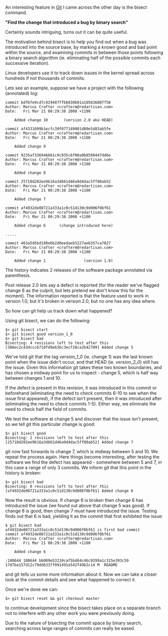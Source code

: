 An interesting feature in [Git](http://git.or.cz/) I came across the other day is the bisect command.

__"Find the change that introduced a bug by binary search"__

Certainly sounds intriguing, turns out it can be quite useful.

The motivation behind bisect is to help you find out when a bug was introduced into the source base, by marking a known good and bad point within the source, and examining commits in between those points following a binary search algorithm (ie. eliminating half of the possible commits each successive iteration).

Linux developers use it to track down issues in the kernel spread across hundreds if not thousands of commits.

Lets see an example, suppose we have a project with the following (annotated) log:

    commit bdf6fe9cd7c929487ffb6830b01a105836807f50
    Author: Marcus Crafter <crafterm@redartisan.com>
    Date:   Fri Mar 21 00:29:38 2008 +1100

        Added change 10       (version 2.0 aka HEAD)

    commit af4331699b1ecfc39f077149801d80e5d83ab5fe
    Author: Marcus Crafter <crafterm@redartisan.com>
    Date:   Fri Mar 21 00:29:38 2008 +1100

        Added change 9

    commit 9235af336946661c9c935c6f00a0b8590447dd6e
    Author: Marcus Crafter <crafterm@redartisan.com>
    Date:   Fri Mar 21 00:29:38 2008 +1100

        Added change 8  

    commit 25718d202ee9b16a3d661d46a9d4dac5ff80ab52
    Author: Marcus Crafter <crafterm@redartisan.com>
    Date:   Fri Mar 21 00:29:38 2008 +1100

        Added change 7
  
    commit af4932de08721a333a1c0c51d130c9d006f0bf61
    Author: Marcus Crafter <crafterm@redartisan.com>
    Date:   Fri Mar 21 00:29:38 2008 +1100

        Added change 6      (change introduced here)
  
    .....
  
    commit 463a5d5bd180e6b2d0eedaeb5227aeb357ca7827
    Author: Marcus Crafter <crafterm@redartisan.com>
    Date:   Fri Mar 21 00:29:38 2008 +1100

        Added change 1                 (version 1.0)

The history indicates 2 releases of the software package annotated via parenthesis.

Post release 2.0 lets say a defect is reported (for the reader we've flagged change 6 as the culprit, but lets pretend we don't know this for the moment). The information reported is that the feature used to work in version 1.0, but it's broken in version 2.0, but no one has any idea where.

So how can git help us track down what happened?

Using git bisect, we can do the following:

    $> git bisect start
    $> git bisect good version_1_0
    $> git bisect bad
    Bisecting: 4 revisions left to test after this
    [388ec2c43dcccb710fd9e636c3ecf28ca2b42709] Added change 5

We've told git that the tag _version\_1\_0_ (ie. change 1) was the last known point when the issue didn't occur, and that HEAD (ie. _version_2_0_) still has the issue. Given this information git takes these two known boundaries, and has chosen a midway point for us to inspect - change 5, which is half way between changes 1 and 10. 

If the defect is present in this revision, it was introduced in this commit or beforehand (eliminating the need to check commits 6-10 to see when the issue first appeared), if the defect isn't present, then it was introduced after (eliminating the need to check commits 1-5). Either way, we eliminate the need to check half the field of commits.

We test the software at change 5 and discover that the issue isn't present, so we tell git this particular change is good:

    $> git bisect good
    Bisecting: 2 revisions left to test after this
    [25718d202ee9b16a3d661d46a9d4dac5ff80ab52] Added change 7

git now fast forwards to change 7, which is midway between 5 and 10. We repeat the process again. Here things become interesting, after testing the software we find the defect has appeared - somewhere between 5 and 7, in this case a range of only 3 commits. We inform git that this point in the history is broken:

    $> git bisect bad
    Bisecting: 0 revisions left to test after this
    [af4932de08721a333a1c0c51d130c9d006f0bf61] Added change 6

Now the result is obvious. If change 6 is broken then change 6 has introduced the issue (we found out above that change 5 was good). If change 6 is good, then change 7 must have introduced the issue. Testing finds out that 6 is bad, yielding it as the commit that first exhibited the issue:

    $ git bisect bad
    af4932de08721a333a1c0c51d130c9d006f0bf61 is first bad commit
    commit af4932de08721a333a1c0c51d130c9d006f0bf61
    Author: Marcus Crafter <crafterm@redartisan.com>
    Date:   Fri Mar 21 00:29:38 2008 +1100

        Added change 6

    :100644 100644 bb009e53210caf5bd64c46c9299a1c315e393c59 17d7ba157d12c79dd6337f091491e542f49b2c14 M	README

and git tells us some more information about it. Now we can take a closer look at the commit details and see what happened to correct it.
  
Once we're done we can:
  
    $> git bisect reset && git checkout master
  
to continue development since the bisect takes place on a separate branch not to interfere with any other work you were previously doing.

Due to the nature of bisecting the commit space by binary search, searching across large ranges of commits can really be eased.
